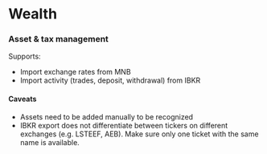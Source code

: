 # Wealth

### Asset & tax management

Supports:
- Import exchange rates from MNB
- Import activity (trades, deposit, withdrawal) from IBKR

#### Caveats

- Assets need to be added manually to be recognized
- IBKR export does not differentiate between tickers on different exchanges (e.g. LSTEEF, AEB). Make sure only one ticket with the same name is available.
